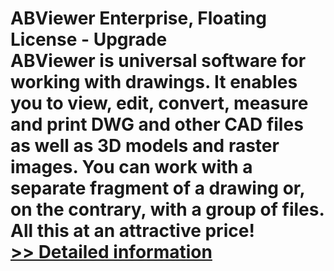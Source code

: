 # ABViewer Enterprise, Floating License - Upgrade<br />ABViewer is universal software for working with drawings. It enables you to view, edit, convert, measure and print DWG and other CAD files as well as 3D models and raster images. You can work with a separate fragment of a drawing or, on the contrary, with a group of files. All this at an attractive price!<br />[>> Detailed information](https://secure.shareit.com/shareit/product.html?productid=300295726&affiliateid=200057808)
